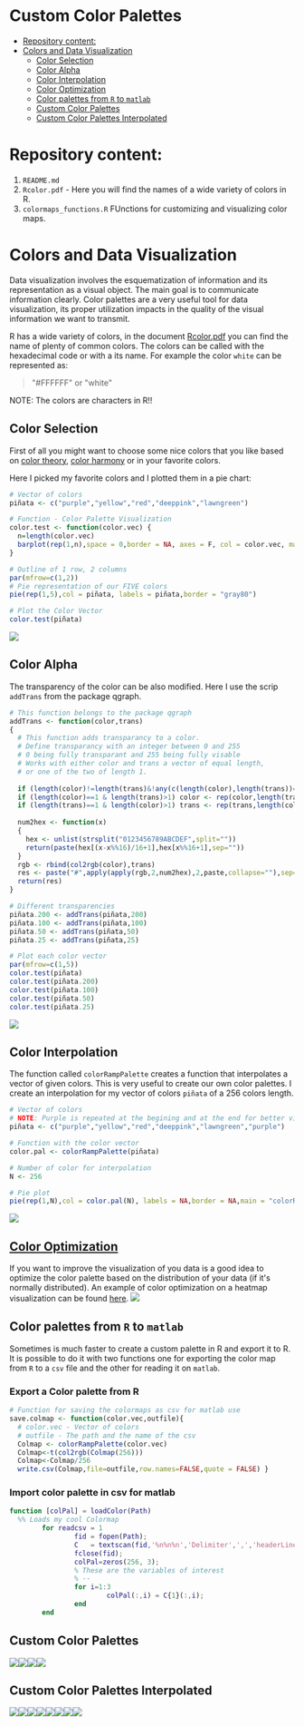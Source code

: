 Custom Color Palettes
=====================
-   [Repository content:](#repository-content)
-   [Colors and Data Visualization](#colors-and-data-visualization)
    -   [Color Selection](#color-selection)
    -   [Color Alpha](#color-alpha)
    -   [Color Interpolation](#color-interpolation)
    -   [Color Optimization](#color-optimization)
    -   [Color palettes from `R` to `matlab`](#color-palettes-from-r-to-matlab)
    -   [Custom Color Palettes](#custom-color-palettes)
    -   [Custom Color Palettes Interpolated](#custom-color-palettes-interpolated)

Repository content:
===================

1.  `README.md`
2.  `Rcolor.pdf` - Here you will find the names of a wide variety of colors in R.
3.  `colormaps_functions.R` FUnctions for customizing and visualizing color maps.

Colors and Data Visualization
=============================

Data visualization involves the esquematization of information and its representation as a visual object. The main goal is to communicate information clearly.
Color palettes are a very useful tool for data visualization, its proper utilization impacts in the quality of the visual information we want to transmit.

R has a wide variety of colors, in the document [Rcolor.pdf]() you can find the name of plenty of common colors. The colors can be called with the hexadecimal code or with a its name. For example the color `white` can be represented as:

> "\#FFFFFF" or "white"

NOTE: The colors are characters in R!!

Color Selection
---------------

First of all you might want to choose some nice colors that you like based on [color theory](https://en.wikipedia.org/wiki/Color_theory), [color harmony](https://en.wikipedia.org/wiki/Harmony_(color)) or in your favorite colors.

Here I picked my favorite colors and I plotted them in a pie chart:

``` r
# Vector of colors
piñata <- c("purple","yellow","red","deeppink","lawngreen")

# Function - Color Palette Visualization
color.test <- function(color.vec) {
  n=length(color.vec)
  barplot(rep(1,n),space = 0,border = NA, axes = F, col = color.vec, main=deparse(substitute(color.vec)))
}

# Outline of 1 row, 2 columns
par(mfrow=c(1,2))
# Pie representation of our FIVE colors
pie(rep(1,5),col = piñata, labels = piñata,border = "gray80")

# Plot the Color Vector
color.test(piñata)
```

![](README_files/figure-markdown_github/unnamed-chunk-1-1.png)

Color Alpha
-----------

The transparency of the color can be also modified. Here I use the scrip `addTrans` from the package qgraph.

``` r
# This function belongs to the package qgraph
addTrans <- function(color,trans)
{
  # This function adds transparancy to a color.
  # Define transparancy with an integer between 0 and 255
  # 0 being fully transparant and 255 being fully visable
  # Works with either color and trans a vector of equal length,
  # or one of the two of length 1.
  
  if (length(color)!=length(trans)&!any(c(length(color),length(trans))==1)) stop("Vector lengths not correct")
  if (length(color)==1 & length(trans)>1) color <- rep(color,length(trans))
  if (length(trans)==1 & length(color)>1) trans <- rep(trans,length(color))
  
  num2hex <- function(x)
  {
    hex <- unlist(strsplit("0123456789ABCDEF",split=""))
    return(paste(hex[(x-x%%16)/16+1],hex[x%%16+1],sep=""))
  }
  rgb <- rbind(col2rgb(color),trans)
  res <- paste("#",apply(apply(rgb,2,num2hex),2,paste,collapse=""),sep="")
  return(res)
}

# Different transparencies
piñata.200 <- addTrans(piñata,200)
piñata.100 <- addTrans(piñata,100)
piñata.50 <- addTrans(piñata,50)
piñata.25 <- addTrans(piñata,25)

# Plot each color vector
par(mfrow=c(1,5))
color.test(piñata)
color.test(piñata.200)
color.test(piñata.100)
color.test(piñata.50)
color.test(piñata.25)
```

![](README_files/figure-markdown_github/unnamed-chunk-2-1.png)

Color Interpolation
-------------------

The function called `colorRampPalette` creates a function that interpolates a vector of given colors. This is very useful to create our own color palettes. I create an interpolation for my vector of colors `piñata` of a 256 colors length.

``` r
# Vector of colors
# NOTE: Purple is repeated at the begining and at the end for better visualization of pie chart
piñata <- c("purple","yellow","red","deeppink","lawngreen","purple")

# Function with the color vector
color.pal <- colorRampPalette(piñata)

# Number of color for interpolation
N <- 256

# Pie plot
pie(rep(1,N),col = color.pal(N), labels = NA,border = NA,main = "colorRampPalette")
```

![](README_files/figure-markdown_github/unnamed-chunk-3-1.png)

[Color Optimization](https://github.com/rcruces/R-plots/blob/master/R-heatmap/README.md)
----------------------------------------------------------------------------------------

If you want to improve the visualization of you data is a good idea to optimize the color palette based on the distribution of your data (if it's normally distributed). An example of color optimization on a heatmap visualization can be found [here](https://github.com/rcruces/R-plots/blob/master/R-heatmap/README.md).
![](https://farm5.staticflickr.com/4760/24902460257_f5395d8d01_o.png)

Color palettes from `R` to `matlab`
-----------------------------------

Sometimes is much faster to create a custom palette in R and export it to R. It is possible to do it with two functions one for exporting the color map from `R` to a `csv` file and the other for reading it on `matlab`.

### Export a Color palette from R

``` r
# Function for saving the colormaps as csv for matlab use
save.colmap <- function(color.vec,outfile){
  # color.vec - Vector of colors
  # outfile - The path and the name of the csv 
  Colmap <- colorRampPalette(color.vec)
  Colmap<-t(col2rgb(Colmap(256)))
  Colmap<-Colmap/256
  write.csv(Colmap,file=outfile,row.names=FALSE,quote = FALSE) }
```

### Import color palette in csv for matlab

``` matlab
function [colPal] = loadColor(Path)
  %% Loads my cool Colormap
        for readcsv = 1
                fid = fopen(Path);
                C   = textscan(fid,'%n%n%n','Delimiter',',','headerLines',1,'CollectOutput',1);
                fclose(fid);
                colPal=zeros(256, 3);
                % These are the variables of interest 
                % -- 
                for i=1:3
                        colPal(:,i) = C{1}(:,i);
                end
        end
```

Custom Color Palettes
---------------------

![](README_files/figure-markdown_github/unnamed-chunk-6-1.png)![](README_files/figure-markdown_github/unnamed-chunk-6-2.png)![](README_files/figure-markdown_github/unnamed-chunk-6-3.png)![](README_files/figure-markdown_github/unnamed-chunk-6-4.png)

Custom Color Palettes Interpolated
----------------------------------

![](README_files/figure-markdown_github/unnamed-chunk-7-1.png)![](README_files/figure-markdown_github/unnamed-chunk-7-2.png)![](README_files/figure-markdown_github/unnamed-chunk-7-3.png)![](README_files/figure-markdown_github/unnamed-chunk-7-4.png)![](README_files/figure-markdown_github/unnamed-chunk-7-5.png)![](README_files/figure-markdown_github/unnamed-chunk-7-6.png)![](README_files/figure-markdown_github/unnamed-chunk-7-7.png)![](README_files/figure-markdown_github/unnamed-chunk-7-8.png)
